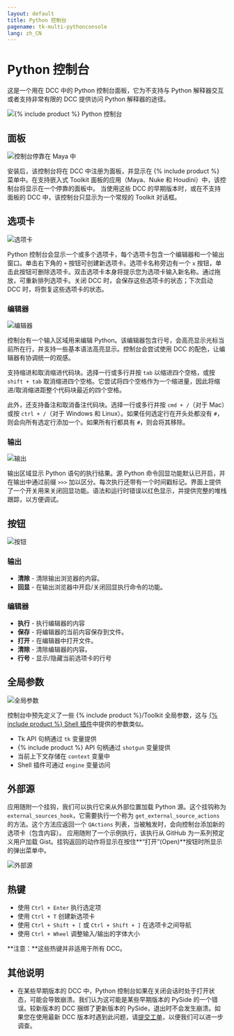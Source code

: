 ```yaml
---
layout: default
title: Python 控制台
pagename: tk-multi-pythonconsole
lang: zh_CN
---
```


# Python 控制台

这是一个用在 DCC 中的 Python 控制台面板，它为不支持与 Python 解释器交互或者支持非常有限的 DCC 提供访问 Python 解释器的途径。

![{% include product %} Python 控制台](../images/apps/multi-pythonconsole-python_console.png)

## 面板

![控制台停靠在 Maya 中](../images/apps/multi-pythonconsole-docked.png)

安装后，该控制台将在 DCC 中注册为面板，并显示在 {% include product %} 菜单中。在支持嵌入式 Toolkit 面板的应用（Maya、Nuke 和 Houdini）中，该控制台将显示在一个停靠的面板中。 当使用这些 DCC 的早期版本时，或在不支持面板的 DCC 中，该控制台只显示为一个常规的 Toolkit 对话框。

## 选项卡

![选项卡](../images/apps/multi-pythonconsole-tabs.png)

Python 控制台会显示一个或多个选项卡，每个选项卡包含一个编辑器和一个输出窗口。单击右下角的 `+` 按钮可创建新选项卡。选项卡名称旁边有一个 `x` 按钮，单击此按钮可删除选项卡。双击选项卡本身将提示您为选项卡输入新名称。通过拖放，可重新排列选项卡。关闭 DCC 时，会保存这些选项卡的状态；下次启动 DCC 时，将恢复这些选项卡的状态。

### 编辑器

![编辑器](../images/apps/multi-pythonconsole-input.png)

控制台有一个输入区域用来编辑 Python。该编辑器包含行号，会高亮显示光标当前所在行，并支持一些基本语法高亮显示。控制台会尝试使用 DCC 的配色，让编辑器有协调统一的观感。

支持缩进和取消缩进代码块。选择一行或多行并按 `tab` 以缩进四个空格，或按 `shift + tab` 取消缩进四个空格。它尝试将四个空格作为一个缩进量，因此将缩进/取消缩进距整个代码块最近的四个空格。

此外，还支持备注和取消备注代码块。选择一行或多行并按 `cmd + /`（对于 Mac）或按 `ctrl + /`（对于 Windows 和 Linux）。如果任何选定行在开头处都没有 `#`，则会向所有选定行添加一个。如果所有行都具有 `#`，则会将其移除。

### 输出

![输出](../images/apps/multi-pythonconsole-output.png)

输出区域显示 Python 语句的执行结果。源 Python 命令回显功能默认已开启，并在输出中通过前缀 `>>>` 加以区分。每次执行还带有一个时间戳标记。界面上提供了一个开关用来关闭回显功能。语法和运行时错误以红色显示，并提供完整的堆栈跟踪，以方便调试。

## 按钮

![按钮](../images/apps/multi-pythonconsole-buttons.png)

### 输出

- **清除** - 清除输出浏览器的内容。
- **回显** - 在输出浏览器中开启/关闭回显执行命令的功能。

### 编辑器

- **执行** - 执行编辑器的内容
- **保存** - 将编辑器的当前内容保存到文件。
- **打开** - 在编辑器中打开文件。
- **清除** - 清除编辑器的内容。
- **行号** - 显示/隐藏当前选项卡的行号

## 全局参数

![全局参数](../images/apps/multi-pythonconsoleglobals.png)

控制台中预先定义了一些 {% include product %}/Toolkit 全局参数，这与 [{% include product %} Shell 插件](https://support.shotgunsoftware.com/hc/zh-cn/articles/219039898)中提供的参数类似。

- Tk API 句柄通过 `tk` 变量提供
- {% include product %} API 句柄通过 `shotgun` 变量提供
- 当前上下文存储在 `context` 变量中
- Shell 插件可通过 `engine` 变量访问

## 外部源

应用随附一个挂钩，我们可以执行它来从外部位置加载 Python 源。这个挂钩称为 `external_sources_hook`，它需要执行一个称为 `get_external_source_actions` 的方法。这个方法应返回一个 `QActions` 列表，当被触发时，会向控制台添加新的选项卡（包含内容）。 应用随附了一个示例执行，该执行从 GitHub 为一系列预定义用户加载 Gist。挂钩返回的动作将显示在按住**“打开”(Open)**按钮时所显示的弹出菜单中。

![外部源](../images/apps/multi-pythonconsole-external_sources.png)

## 热键

- 使用 `Ctrl + Enter` 执行选定项
- 使用 `Ctrl + T` 创建新选项卡
- 使用 `Ctrl + Shift + [` 或 `Ctrl + Shift + ]` 在选项卡之间导航
- 使用 `Ctrl + Wheel` 调整输入/输出的字体大小

**注意：**这些热键并非适用于所有 DCC。

## 其他说明

- 在某些早期版本的 DCC 中，Python 控制台如果在关闭会话时处于打开状态，可能会导致崩溃。我们认为这可能是某些早期版本的 PySide 的一个错误。较新版本的 DCC 捆绑了更新版本的 PySide，退出时不会发生崩溃。如果您在使用最新 DCC 版本时遇到此问题，请[提交工单](https://support.shotgunsoftware.com/hc/zh-cn/requests/new)，以便我们可以进一步调查。
